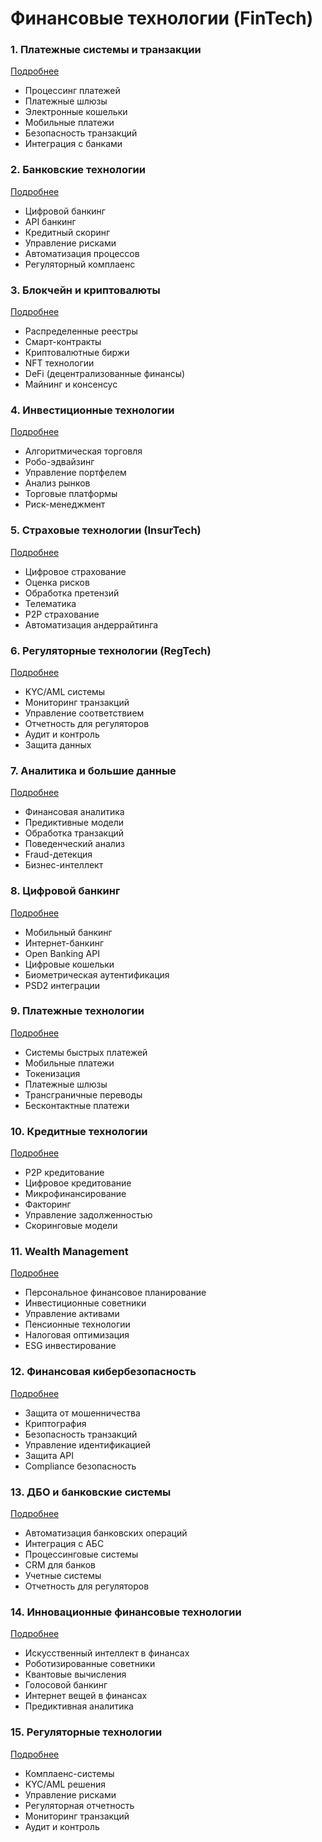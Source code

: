# Финансовые технологии (FinTech)

### 1. Платежные системы и транзакции
[Подробнее](/specializations/fintech/payments/index.md)
- Процессинг платежей
- Платежные шлюзы
- Электронные кошельки
- Мобильные платежи
- Безопасность транзакций
- Интеграция с банками

### 2. Банковские технологии
[Подробнее](/specializations/fintech/banking/index.md)
- Цифровой банкинг
- API банкинг
- Кредитный скоринг
- Управление рисками
- Автоматизация процессов
- Регуляторный комплаенс

### 3. Блокчейн и криптовалюты
[Подробнее](/specializations/fintech/blockchain/index.md)
- Распределенные реестры
- Смарт-контракты
- Криптовалютные биржи
- NFT технологии
- DeFi (децентрализованные финансы)
- Майнинг и консенсус

### 4. Инвестиционные технологии
[Подробнее](/specializations/fintech/investment/index.md)
- Алгоритмическая торговля
- Робо-эдвайзинг
- Управление портфелем
- Анализ рынков
- Торговые платформы
- Риск-менеджмент

### 5. Страховые технологии (InsurTech)
[Подробнее](/specializations/fintech/insurtech/index.md)
- Цифровое страхование
- Оценка рисков
- Обработка претензий
- Телематика
- P2P страхование
- Автоматизация андеррайтинга

### 6. Регуляторные технологии (RegTech)
[Подробнее](/specializations/fintech/regtech/index.md)
- KYC/AML системы
- Мониторинг транзакций
- Управление соответствием
- Отчетность для регуляторов
- Аудит и контроль
- Защита данных

### 7. Аналитика и большие данные
[Подробнее](/specializations/fintech/analytics/index.md)
- Финансовая аналитика
- Предиктивные модели
- Обработка транзакций
- Поведенческий анализ
- Fraud-детекция
- Бизнес-интеллект

### 8. Цифровой банкинг
[Подробнее](/specializations/fintech/digital-banking/index.md)
- Мобильный банкинг
- Интернет-банкинг
- Open Banking API
- Цифровые кошельки
- Биометрическая аутентификация
- PSD2 интеграции

### 9. Платежные технологии
[Подробнее](/specializations/fintech/payments/index.md)
- Системы быстрых платежей
- Мобильные платежи
- Токенизация
- Платежные шлюзы
- Трансграничные переводы
- Бесконтактные платежи

### 10. Кредитные технологии
[Подробнее](/specializations/fintech/lending/index.md)
- P2P кредитование
- Цифровое кредитование
- Микрофинансирование
- Факторинг
- Управление задолженностью
- Скоринговые модели

### 11. Wealth Management
[Подробнее](/specializations/fintech/wealth-management/index.md)
- Персональное финансовое планирование
- Инвестиционные советники
- Управление активами
- Пенсионные технологии
- Налоговая оптимизация
- ESG инвестирование

### 12. Финансовая кибербезопасность
[Подробнее](/specializations/fintech/security/index.md)
- Защита от мошенничества
- Криптография
- Безопасность транзакций
- Управление идентификацией
- Защита API
- Compliance безопасность

### 13. ДБО и банковские системы
[Подробнее](/specializations/fintech/dbo/index.md)
- Автоматизация банковских операций
- Интеграция с АБС
- Процессинговые системы
- CRM для банков
- Учетные системы
- Отчетность для регуляторов

### 14. Инновационные финансовые технологии
[Подробнее](/specializations/fintech/innovations/index.md)
- Искусственный интеллект в финансах
- Роботизированные советники
- Квантовые вычисления
- Голосовой банкинг
- Интернет вещей в финансах
- Предиктивная аналитика

### 15. Регуляторные технологии
[Подробнее](/specializations/fintech/regtech/index.md)
- Комплаенс-системы
- KYC/AML решения
- Управление рисками
- Регуляторная отчетность
- Мониторинг транзакций
- Аудит и контроль
